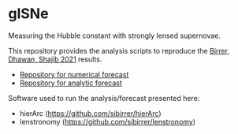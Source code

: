 # glSNe
Measuring the Hubble constant with strongly lensed supernovae.

This repository provides the analysis scripts to reproduce the [Birrer, Dhawan, Shajib 2021](https://arxiv.org) results.

- [Repository for numerical forecast](https://github.com/sibirrer/glSNe/blob/main/Notebooks/forecast_glSNe.ipynb)
- [Repository for analytic forecast](https://github.com/sibirrer/glSNe/blob/main/Notebooks/analytic_error_propagation.ipynb)

Software used to run the analysis/forecast presented here:
- hierArc (https://github.com/sibirrer/hierArc)
- lenstronomy (https://github.com/sibirrer/lenstronomy)


